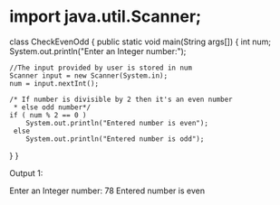 # import java.util.Scanner;

class CheckEvenOdd
{
  public static void main(String args[])
  {
    int num;
    System.out.println("Enter an Integer number:");

    //The input provided by user is stored in num
    Scanner input = new Scanner(System.in);
    num = input.nextInt();

    /* If number is divisible by 2 then it's an even number
     * else odd number*/
    if ( num % 2 == 0 )
        System.out.println("Entered number is even");
     else
        System.out.println("Entered number is odd");
  }
}



Output 1:

Enter an Integer number:
78
Entered number is even
